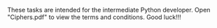 These tasks are intended for the intermediate Python developer. Open "Ciphers.pdf" to view the terms and conditions. Good luck!!!
